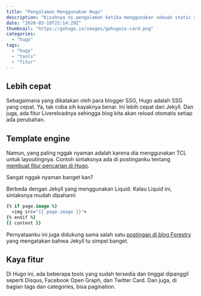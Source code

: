 ```yaml
---
title: "Pengalaman Menggunakan Hugo"
description: "Kisahnya ni pengalaman ketika menggunakan sebuah static site generator bernama Hugo"
date: "2020-03-19T22:14:29Z"
thumbnail: "https://gohugo.io/images/gohugoio-card.png"
categories:
  - "hugo"
tags:
  - "hugo"
  - "tools"
  - "fitur"
---
```


## Lebih cepat

Sebagaimana yang dikatakan oleh para blogger SSG, Hugo adalah SSG yang cepat. Ya, tak coba sih kayaknya benar. Ini lebih cepat dari Jekyll. Dan juga, ada fitur Livereloadnya sehingga blog kita akan reload otomatis setiap ada perubahan.

## Template engine

Namun, yang paling nggak nyaman adalah karena dia menggunakan TCL untuk layoutingnya. Contoh sintaksnya ada di postinganku tentang [membuat fitur pencarian di Hugo](/post/membuat-fitur-pencarian-di-hugo/).

Sangat nggak nyaman banget kan?

Berbeda dengan Jekyll yang menggunakan Liquid. Kalau Liquid ini, sintaksnya mudah dipahami:

```tcl
{% if page.image %}
  <img src="{{ page.image }}">
{% endif %}
{{ content }}
```

Pernyataanku ini juga didukung sama salah satu [postingan di blog Forestry](https://forestry.io/blog/hugo-and-jekyll-compared/) yang mengatakan bahwa Jekyll tu simpel banget.

## Kaya fitur 

Di Hugo ini, ada beberapa tools yang sudah tersedia dan tinggal dipanggil seperti Disqus, Facebook Open Graph, dan Twitter Card. Dan juga, di bagian tags dan categories, bisa pagination.